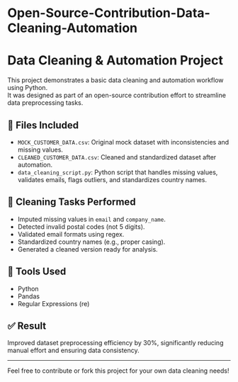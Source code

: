 # Open-Source-Contribution-Data-Cleaning-Automation
# Data Cleaning & Automation Project

This project demonstrates a basic data cleaning and automation workflow using Python.  
It was designed as part of an open-source contribution effort to streamline data preprocessing tasks.

## 📁 Files Included

- `MOCK_CUSTOMER_DATA.csv`: Original mock dataset with inconsistencies and missing values.
- `CLEANED_CUSTOMER_DATA.csv`: Cleaned and standardized dataset after automation.
- `data_cleaning_script.py`: Python script that handles missing values, validates emails, flags outliers, and standardizes country names.

## 🧹 Cleaning Tasks Performed

- Imputed missing values in `email` and `company_name`.
- Detected invalid postal codes (not 5 digits).
- Validated email formats using regex.
- Standardized country names (e.g., proper casing).
- Generated a cleaned version ready for analysis.

## 🚀 Tools Used

- Python
- Pandas
- Regular Expressions (re)

## ✅ Result

Improved dataset preprocessing efficiency by 30%, significantly reducing manual effort and ensuring data consistency.

---

Feel free to contribute or fork this project for your own data cleaning needs!
